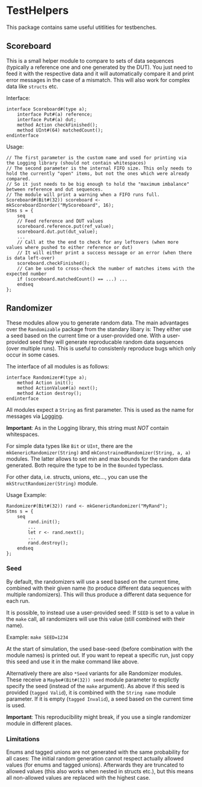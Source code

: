 # TestHelpers

This package contains same useful utitlities for testbenches.

## Scoreboard

This is a small helper module to compare to sets of data sequences (typically a reference one and one generated by the DUT).
You just need to feed it with the respective data and it will automatically compare it and print error messages in the case of a mismatch.
This will also work for complex data like `structs` etc.

Interface:
```
interface Scoreboard#(type a);
    interface Put#(a) reference;
    interface Put#(a) dut;
    method Action checkFinished();
    method UInt#(64) matchedCount();
endinterface
```

Usage:
```
// The first parameter is the custom name and used for printing via the Logging library (should not contain whitespaces)
// The second parameter is the internal FIFO size. This only needs to hold the currently "open" items, but not the ones which were already compared.
// So it just needs to be big enough to hold the "maximum imbalance" between reference and dut sequences.
// The module will print a warning when a FIFO runs full.
Scoreboard#(Bit#(32)) scoreboard <- mkScoreboardInorder("MyScoreboard", 16);
Stms s = {
    seq
    // Feed reference and DUT values
    scoreboard.reference.put(ref_value);
    scoreboard.dut.put(dut_value);
    ...
    // Call at the the end to check for any leftovers (when more values where pushed to either reference or dut)
    // It will either print a success message or an error (when there is data left-over)
    scoreboard.checkFinished();
    // Can be used to cross-check the number of matches items with the expected number
    if (scoreboard.matchedCount() == ...) ...
    endseq
};
```

## Randomizer

These modules allow you to generate random data.
The main advantages over the `Randomizable` package from the standary libary is:
They either use a seed based on the current time or a user-provided one. With a user-provided seed they will generate reproducable random data sequences (over multiple runs). This is useful to consistenly reproduce bugs which only occur in some cases.

The interface of all modules is as follows:
```
interface Randomizer#(type a);
    method Action init();
    method ActionValue#(a) next();
    method Action destroy();
endinterface
```

All modules expect a `String` as first parameter. This is used as the name for messages via [Logging](Logging.md).

**Important**: As in the Logging library, this string must *NOT* contain whitespaces.

For simple data types like `Bit` or `UInt`, there are the `mkGenericRandomizer(String)` and `mkConstrainedRandomizer(String, a, a)` modules.
The latter allows to set min and max bounds for the random data generated. Both require the type to be in the `Bounded` typeclass.

For other data, i.e. structs, unions, etc..., you can use the `mkStructRandomizer(String)` module.

Usage Example:

```
Randomizer#(Bit#(32)) rand <- mkGenericRandomizer("MyRand");
Stms s = {
    seq
        rand.init();
        ...
        let r <- rand.next();
        ...
        rand.destroy();
    endseq
};
```

### Seed

By default, the randomizers will use a seed based on the current time, combined with their given name (to produce different data sequences with multiple randomizers). This will thus produce a different data sequence for each run.

It is possible, to instead use a user-provided seed: If `SEED` is set to a value in the `make` call, all randomizers will use this value (still combined with their name).

Example: `make SEED=1234`

At the start of simulation, the used base-seed (before combination with the module names) is printed out. If you want to repeat a specific run, just copy this seed and use it in the make command like above.

Alternatively there are also `*Seed` variants for alle Randomizer modules. These receive a `Maybe#(Bit#(32)) seed` module parameter to explictly specify the seed (instead of the `make` argument). As above if this seed is provided (`tagged Valid`), it is combined with the `String name` module parameter. If it is empty (`tagged Invalid`), a seed based on the current time is used.

**Important**: This reproducibility might break, if you use a single randomizer module in different places.

### Limitations

Enums and tagged unions are not generated with the same probability for all cases:
The initial random generation cannot respect actually allowed values (for enums and tagged unions). Afterwards they are truncated to allowed values (this also works when nested in structs etc.), but this means all non-allowed values are replaced with the highest case.